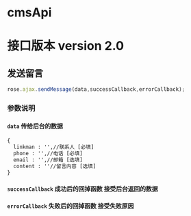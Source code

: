 # cmsApi 
# 接口版本 version 2.0

## 发送留言
```javascript
rose.ajax.sendMessage(data,successCallback,errorCallback);
```

### 参数说明
#### `data` 传给后台的数据
```cmd
{
  linkman : '',//联系人 [必填]
  phone : '',//电话 [必填]
  email : '',//邮箱 [选填]
  content : ''//留言内容 [选填]
}
```
#### `successCallback` 成功后的回掉函数 接受后台返回的数据
#### `errorCallback` 失败后的回掉函数 接受失败原因
